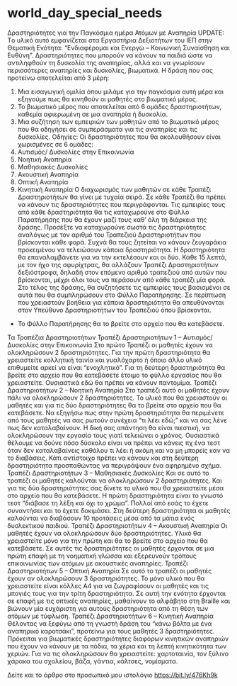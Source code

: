 # world_day_special_needs
Δραστηριότητες για την Παγκόσμια ημέρα Ατόμων με Αναπηρία
UPDATE: Tο υλικό αυτό εμφανίζεται στα Εργαστήρια Δεξιοτήτων του ΙΕΠ στην Θεματική Ενότητα: “Ενδιαφέρομαι και Ενεργώ – Κοινωνική Συναίσθηση και Ευθύνη”. 
Δραστηριότητες που μπορούν να κάνουν τα παιδιά ώστε να αντιληφθούν τη δυσκολία της αναπηρίας, αλλά και να γνωρίσουν περισσότερες αναπηρίες και δυσκολίες, βιωματικά. 
Η δράση που σας προτείνω αποτελείται από 3 μέρη: 
1. Μια εισαγωγική ομιλία όπου μιλάμε για την παγκόσμια αυτή μέρα και εξηγούμε πως θα κινηθούν οι μαθητές στο βιωματικό μέρος. 
2. Το βιωματικό μέρος που αποτελείται από 6 ομάδες δραστηριοτήτων, καθεμία αφιερωμένη σε μια αναπηρία ή δυσκολία. 
3. Μια συζήτηση των εμπειριών των μαθητών από το βιωματικό μέρος που θα οδηγήσει σε συμπεράσματα για τις αναπηρίες και τις δυσκολίες.
Οδηγίες: 
Οι δραστηριότητες που θα ακολουθήσουν είναι χωρισμένες σε 6 ομάδες: 
1. Αυτισμός/ Δυσκολίες στην Επικοινωνία  
2. Νοητική Αναπηρία  
3. Μαθησιακές Δυσκολίες  
4. Ακουστική Αναπηρία  
5. Οπτική Αναπηρία  
6. Κινητική Αναπηρία 
Ο διαχωρισμός των μαθητών σε κάθε Τραπέζι Δραστηριοτήτων θα γίνει με τυχαία σειρά. Σε κάθε Τραπέζι θα πρέπει να κάνουν τις δραστηριότητες που περιγράφονται. Τις εμπειρίες τους από κάθε δραστηριότητα θα τις καταχωρούνε στο Φύλλο Παρατήρησης που θα έχουν μαζί τους καθ’ όλη τη διάρκεια της δράσης. Προσέξτε να καταχωρούνε σωστά τις δραστηριότητες αναλόγως με τον αριθμό του Τραπεζιού Δραστηριοτήτων που βρίσκονται κάθε φορά. Συχνά θα τους ζητείται να κάνουν ζευγαράκια προκειμένου να τελειώσουν κάποια δραστηριότητα. Η δραστηριότητα θα επαναλαμβάνετε για να την εκτελέσουν και οι δύο. Κάθε 15 λεπτά, με τον ήχο της σφυρίχτρας, θα αλλάζουν Τραπέζι Δραστηριοτήτων δεξιόστροφα, δηλαδή στον επόμενο αριθμό τραπεζιού από αυτών που βρίσκονται, μέχρι όλοι τους να περάσουν από κάθε τραπέζι μία φορά. Στο τέλος της δράσης, θα συζητήσετε τις εμπειρίες τους βασισμένοι σε αυτά που θα συμπληρώσουν στο Φύλλο Παρατήρησης. Σε περίπτωση που χρειαστούν βοήθεια για κάποια δραστηριότητα θα απευθύνονται στον Υπεύθυνο Δραστηριοτήτων του Τραπεζιού όπου βρίσκονται. 
* Το Φύλλο Παρατήρησης θα το βρείτε στο αρχείο που θα κατεβάσετε.

Τα Τραπέζια Δραστηριοτήτων 
Τραπέζι Δραστηριοτήτων 1 – Αυτισμός/ Δυσκολίες στην Επικοινωνία
Στο πρώτο Τραπέζι οι μαθητές έχουν να ολοκληρώσουν 2 δραστηριότητες. Για την πρώτη δραστηριότητα θα χρειαστείτε κολλητική ταινία και γυαλόχαρτο ή όποιο άλλο υλικό επιθυμείτε αρκεί να είναι “ενοχλητικό”. Για τη δεύτερη δραστηριότητα θα βρείτε στο αρχείο που θα κατεβάσετε έτοιμο το φύλλο εργασίας που θα χρειαστείτε. Ουσιαστικά εδώ θα πρέπει να κάνουν παντομίμα. 
Τραπέζι Δραστηριοτήτων 2 – Νοητική Αναπηρία
Στο τραπέζι αυτό οι μαθητές έχουν πάλι να ολοκληρώσουν 2 δραστηριότητες. Το υλικό που θα χρειαστούν οι μαθητές και για τις δύο δραστηριότητες θα το βρείτε στο αρχείο που θα κατεβάσετε. 
Να εξηγήσω πως στην πρώτη δραστηριότητα θα περιμένετε από τους μαθητές να σας ρωτούν συνέχεια “τι λέει εδώ;” και να σας λένε πως δεν καταλαβαίνουν. Η δική σας απάντηση θα είναι πιεστική, να ολοκληρώσουν την εργασία τους γιατί τελειώνει ο χρόνος. Ουσιαστικά θέλουμε να δούνε πόσο δύσκολο είναι να πρέπει να κάνεις πχ ένα τεστ όταν δεν καταλαβαίνεις καθόλου τι λέει ή ακόμη και να μη μπορείς καν να το διαβάσεις.
Κάτι αντίστοιχο πρέπει να κάνουν και στη δεύτερη δραστηριότητα προσπαθώντας να περιγράψουν ένα αφηρημένο σχήμα. 
Τραπέζι Δραστηριοτήτων 3 – Μαθησιακές Δυσκολίες
Και σε αυτό το τραπέζι οι μαθητές καλούνται να ολοκληρώσουν 2 δραστηριότητες. Και για τις δύο δραστηριότητες σας δίνετε το υλικό που θα χρειαστείτε μέσα στο αρχείο που θα κατεβάσετε.
Η πρώτη δραστηριότητα είναι το γνωστό τεστ “διάβασε τη λέξη και όχι το χρώμα”. Πολλοί από εσάς το έχετε συναντήσει και το έχετε δοκιμάσει.
Στη δεύτερη δραστηριότητα οι μαθητές καλούνται να διαβάσουν 10 προτάσεις μέσα από τα μάτια ενός δυσλεκτικού παιδιού. 
Τραπέζι Δραστηριοτήτων 4 – Ακουστική Αναπηρία
Οι μαθητές έχουν να ολοκληρώσουν δύο δραστηριότητες. Υλικό θα χρειαστείτε μόνο για την πρώτη και θα το βρείτε στο αρχείο που θα κατεβάσετε. Σε αυτές τις δραστηριότητες οι μαθητές έρχονται σε μια πρώτη επαφή με τη νοηματική γλώσσα και εξερευνούν τρόπους επικοινωνίας των ατόμων με ακουστικές αναπηρίες. 
Τραπέζι Δραστηριοτήτων 5 – Οπτική Αναπηρία
Σε αυτό το τραπέζι οι μαθητές έχουν αν ολοκληρώσουν 3 δραστηριότητες. Το μόνο υλικό που θα χρειαστείτε είναι κόλλες Α4 για να ζωγραφίσουν οι μαθητές και τις μπογιές τους για την τρίτη δραστηριότητα. Σε αυτή την ενότητα έρχονται σε επαφή με τις οπτικές αναπηρίες, μαθαίνουν το αλφάβητο στη Braille και βιώνουν μία ευχάριστη για αυτούς δραστηριότητα από τη θέση των ατόμων με τύφλωση.
Τραπέζι Δραστηριοτήτων 6 – Κινητική Αναπηρία
Θέλοντας να ξεφύγω από τη γνωστή δράση του “κάνω βόλτα με ένα αναπηρικό καροτσάκι”, προτείνω για τους μαθητές 3 δραστηριότητες. Πρόκειται για βιωματικές δραστηριότητες διαφόρων κινητικών αναπηριών που έχουν να κάνουν με τα πόδια, τα χέρια και τη λεπτή κινητικότητα των χεριών.
Για να τις ολοκληρώσουν θα χρειαστείτε: χαρτοταινία, τον ξύλινο χάρακα του σχολείου, βάζα, γάντια, κάλτσες, νομίσματα. 

Δείτε και το άρθρο στο προσωπικό μου ιστολόγιο https://bit.ly/476Kh9k
